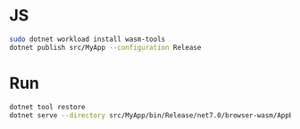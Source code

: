 # JS

```bash
sudo dotnet workload install wasm-tools
dotnet publish src/MyApp --configuration Release
```

#  Run

```bash
dotnet tool restore
dotnet serve --directory src/MyApp/bin/Release/net7.0/browser-wasm/AppBundle
```